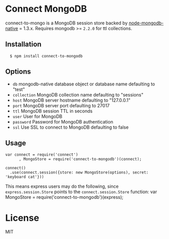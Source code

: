 # Connect MongoDB

connect-to-mongo is a MongoDB session store backed by [node-mongodb-native](https://github.com/mongodb/node-mongodb-native) = 1.3.x. Requires mongodb >= `2.2.0` for ttl collections.

## Installation

	  $ npm install connect-to-mongodb

## Options

  - `db` mongodb-native database object or database name defaulting to "test"
  - `collection` MongoDB collection name defaulting to "sessions"
  - `host` MongoDB server hostname defaulting to "127.0.0.1"
  - `port` MongoDB server port defaulting to 27017
  - `ttl` MongoDB session TTL in seconds
  - `user` User for MongoDB
  - `password` Password for MongoDB authentication
  - `ssl` Use SSL to connect to MongoDB defaulting to false

## Usage

    var connect = require('connect')
	 	  , MongoStore = require('connect-to-mongodb')(connect);

    connect()
      .use(connect.session({store: new MongoStore(options), secret: 'keyboard cat'}))

 This means express users may do the following, since `express.session.Store` points to the `connect.session.Store` function:
    var MongoStore = require('connect-to-mongodb')(express);

# License

  MIT